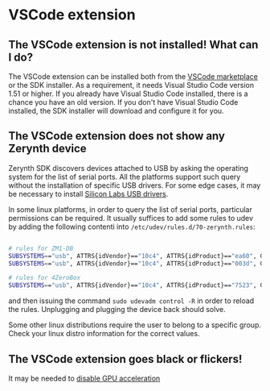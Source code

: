 # VSCode extension

## The VSCode extension is not installed! What can I do?

The VSCode extension can be installed both from the [VSCode marketplace](https://marketplace.visualstudio.com/items?itemName=zerynth.zerynth3) or the SDK installer. As a requirement, it needs Visual Studio Code version 1.51 or higher.
If you already have Visual Studio Code installed, there is a chance you have an old version. If you don't have Visual Studio Code installed, the SDK installer will download and configure it for you.

## The VSCode extension does not show any Zerynth device

Zerynth SDK discovers devices attached to USB by asking the operating system for the list of serial ports.
All the platforms support such query without the installation of specific USB drivers. For some edge cases, it may be necessary to install
[Silicon Labs USB drivers](https://www.silabs.com/developers/usb-to-uart-bridge-vcp-drivers). 

In some linux platforms, in order to query the list of serial ports, particular permissions can be required.
It usually suffices to add some rules to udev by adding the following contenti into `/etc/udev/rules.d/70-zerynth.rules`:

```bash

# rules for ZM1-DB
SUBSYSTEMS=="usb", ATTRS{idVendor}=="10c4", ATTRS{idProduct}=="ea60", GROUP="users", MODE="0666"
SUBSYSTEMS=="usb", ATTRS{idVendor}=="10c4", ATTRS{idProduct}=="003d", GROUP="users", MODE="0666"

# rules for 4ZeroBox
SUBSYSTEMS=="usb", ATTRS{idVendor}=="10c4", ATTRS{idProduct}=="7523", GROUP="users", MODE="0666"


```

and then issuing the command `sudo udevadm control -R` in order to reload the rules. Unplugging and plugging the device back should solve.

Some other linux distributions require the user to belong to a specific group. Check your linux distro information for the correct values.

## The VSCode extension goes black or flickers!

It may be needed to [disable GPU acceleration](https://code.visualstudio.com/updates/v1_40#_disable-gpu-acceleration)

